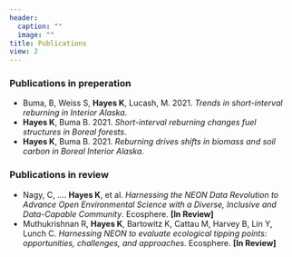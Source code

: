 ```yaml
---
header:
  caption: ""
  image: ""
title: Publications
view: 2
---
```


### Publications in preperation
- Buma, B, Weiss S, **Hayes K**, Lucash, M. 2021. *Trends in short-interval reburning in Interior Alaska*. 
- **Hayes K**, Buma B. 2021. *Short-interval reburning changes fuel structures in Boreal forests*.
- **Hayes K**, Buma B. 2021. *Reburning drives shifts in biomass and soil carbon in Boreal Interior Alaska*.

### Publications in review
- Nagy, C, .... **Hayes K**, et al. *Harnessing the NEON Data Revolution to Advance Open Environmental Science with a Diverse, Inclusive and Data-Capable Community*. Ecosphere. **[In Review]**
- Muthukrishnan R, **Hayes K**, Bartowitz K, Cattau M, Harvey B, Lin Y, Lunch C. *Harnessing NEON to evaluate ecological tipping points: opportunities, challenges, and approaches*. Ecosphere. **[In Review]**
